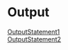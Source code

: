 # Output
[OutputStatement1]( https://github.com/akhifasheik/AdvancedJava/blob/main/Swing5a-JListExample/jlist1.png)<br>
[OutputStatement2]( https://github.com/akhifasheik/AdvancedJava/blob/main/Swing5a-JListExample/jlist2.png)<br>

